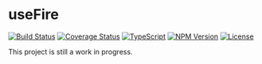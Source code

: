 # useFire

[![Build Status](https://travis-ci.com/rioam2/useFire.svg?branch=master)](https://travis-ci.com/rioam2/useFire)
[![Coverage Status](https://coveralls.io/repos/github/rioam2/useFire/badge.svg?branch=master)](https://coveralls.io/github/rioam2/useFire?branch=master)
[![TypeScript](https://badges.frapsoft.com/typescript/version/typescript-next.svg?v=101)](https://github.com/ellerbrock/typescript-badges/)
[![NPM Version](https://img.shields.io/npm/v/usefire.svg)](https://www.npmjs.com/package/usefire)
[![License](https://img.shields.io/badge/license-MIT-blue.svg)](https://img.shields.io/badge/license-MIT-blue.svg)

This project is still a work in progress.

